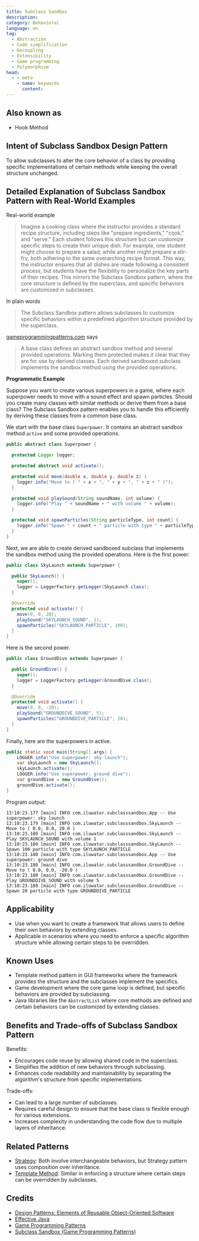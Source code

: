 ```yaml
---
title: Subclass Sandbox 
description:
category: Behavioral
language: en
tag:
  - Abstraction
  - Code simplification
  - Decoupling
  - Extensibility
  - Game programming
  - Polymorphism
head:
  - - meta
    - name: keywords
      content:
---
```


## Also known as

* Hook Method

## Intent of Subclass Sandbox  Design Pattern

To allow subclasses to alter the core behavior of a class by providing specific implementations of certain methods while keeping the overall structure unchanged.
  
## Detailed Explanation of Subclass Sandbox  Pattern with Real-World Examples

Real-world example

> Imagine a cooking class where the instructor provides a standard recipe structure, including steps like "prepare ingredients," "cook," and "serve." Each student follows this structure but can customize specific steps to create their unique dish. For example, one student might choose to prepare a salad, while another might prepare a stir-fry, both adhering to the same overarching recipe format. This way, the instructor ensures that all dishes are made following a consistent process, but students have the flexibility to personalize the key parts of their recipes. This mirrors the Subclass Sandbox pattern, where the core structure is defined by the superclass, and specific behaviors are customized in subclasses.

In plain words

> The Subclass Sandbox pattern allows subclasses to customize specific behaviors within a predefined algorithm structure provided by the superclass.

[gameprogrammingpatterns.com](https://gameprogrammingpatterns.com/) says

> A base class defines an abstract sandbox method and several provided operations. Marking them protected makes it clear that they are for use by derived classes. Each derived sandboxed subclass implements the sandbox method using the provided operations.

**Programmatic Example**

Suppose you want to create various superpowers in a game, where each superpower needs to move with a sound effect and spawn particles. Should you create many classes with similar methods or derive them from a base class? The Subclass Sandbox pattern enables you to handle this efficiently by deriving these classes from a common base class.

We start with the base class `Superpower`. It contains an abstract sandbox method `active` and some provided operations.

```java
public abstract class Superpower {

  protected Logger logger;

  protected abstract void activate();

  protected void move(double x, double y, double z) {
    logger.info("Move to ( " + x + ", " + y + ", " + z + " )");
  }

  protected void playSound(String soundName, int volume) {
    logger.info("Play " + soundName + " with volume " + volume);
  }

  protected void spawnParticles(String particleType, int count) {
    logger.info("Spawn " + count + " particle with type " + particleType);
  }
}
```

Next, we are able to create derived sandboxed subclass that implements the sandbox method using the provided operations. Here is the first power:

```java
public class SkyLaunch extends Superpower {

  public SkyLaunch() {
    super();
    logger = LoggerFactory.getLogger(SkyLaunch.class);
  }

  @Override
  protected void activate() {
    move(0, 0, 20);
    playSound("SKYLAUNCH_SOUND", 1);
    spawnParticles("SKYLAUNCH_PARTICLE", 100);
  }
}
```

Here is the second power.

```java
public class GroundDive extends Superpower {

  public GroundDive() {
    super();
    logger = LoggerFactory.getLogger(GroundDive.class);
  }

  @Override
  protected void activate() {
    move(0, 0, -20);
    playSound("GROUNDDIVE_SOUND", 5);
    spawnParticles("GROUNDDIVE_PARTICLE", 20);
  }
}
```

Finally, here are the superpowers in active.

```java
public static void main(String[] args) {
    LOGGER.info("Use superpower: sky launch");
    var skyLaunch = new SkyLaunch();
    skyLaunch.activate();
    LOGGER.info("Use superpower: ground dive");
    var groundDive = new GroundDive();
    groundDive.activate();
}
```

Program output:

```
13:10:23.177 [main] INFO com.iluwatar.subclasssandbox.App -- Use superpower: sky launch
13:10:23.179 [main] INFO com.iluwatar.subclasssandbox.SkyLaunch -- Move to ( 0.0, 0.0, 20.0 )
13:10:23.180 [main] INFO com.iluwatar.subclasssandbox.SkyLaunch -- Play SKYLAUNCH_SOUND with volume 1
13:10:23.180 [main] INFO com.iluwatar.subclasssandbox.SkyLaunch -- Spawn 100 particle with type SKYLAUNCH_PARTICLE
13:10:23.180 [main] INFO com.iluwatar.subclasssandbox.App -- Use superpower: ground dive
13:10:23.180 [main] INFO com.iluwatar.subclasssandbox.GroundDive -- Move to ( 0.0, 0.0, -20.0 )
13:10:23.180 [main] INFO com.iluwatar.subclasssandbox.GroundDive -- Play GROUNDDIVE_SOUND with volume 5
13:10:23.180 [main] INFO com.iluwatar.subclasssandbox.GroundDive -- Spawn 20 particle with type GROUNDDIVE_PARTICLE
```

## Applicability  

* Use when you want to create a framework that allows users to define their own behaviors by extending classes.
* Applicable in scenarios where you need to enforce a specific algorithm structure while allowing certain steps to be overridden.

## Known Uses

* Template method pattern in GUI frameworks where the framework provides the structure and the subclasses implement the specifics.
* Game development where the core game loop is defined, but specific behaviors are provided by subclassing.
* Java libraries like the `AbstractList` where core methods are defined and certain behaviors can be customized by extending classes.

## Benefits and Trade-offs of Subclass Sandbox  Pattern

Benefits:

* Encourages code reuse by allowing shared code in the superclass.
* Simplifies the addition of new behaviors through subclassing.
* Enhances code readability and maintainability by separating the algorithm's structure from specific implementations.

Trade-offs:

* Can lead to a large number of subclasses.
* Requires careful design to ensure that the base class is flexible enough for various extensions.
* Increases complexity in understanding the code flow due to multiple layers of inheritance.

## Related Patterns

* [Strategy](https://java-design-patterns.com/patterns/strategy/): Both involve interchangeable behaviors, but Strategy pattern uses composition over inheritance.
* [Template Method](https://java-design-patterns.com/patterns/template-method/): Similar in enforcing a structure where certain steps can be overridden by subclasses.

## Credits  

* [Design Patterns: Elements of Reusable Object-Oriented Software](https://amzn.to/3w0pvKI)
* [Effective Java](https://amzn.to/4cGk2Jz)
* [Game Programming Patterns](https://amzn.to/3K96fOn)
* [Subclass Sandbox (Game Programming Patterns)](https://gameprogrammingpatterns.com/subclass-sandbox.html)
